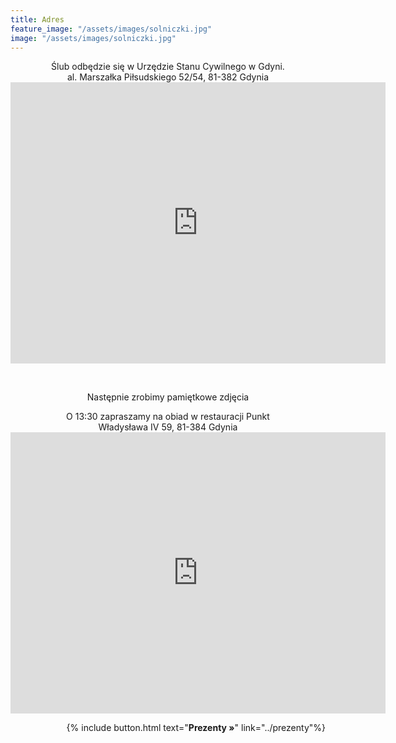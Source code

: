 ```yaml
---
title: Adres
feature_image: "/assets/images/solniczki.jpg"
image: "/assets/images/solniczki.jpg"
---
```


<p style='text-align: center'>
    Ślub odbędzie się w Urzędzie Stanu Cywilnego w Gdyni. <br/>
    al. Marszałka Piłsudskiego 52/54, 81-382 Gdynia <br/>
    <iframe src="https://www.google.com/maps/embed?pb=!1m18!1m12!1m3!1d2316.360641752804!2d18.536070376323764!3d54.509500887062224!2m3!1f0!2f0!3f0!3m2!1i1024!2i768!4f13.1!3m3!1m2!1s0x46fda733b36dba27%3A0xaa02523e6b046c48!2sUrz%C4%85d%20Stanu%20Cywilnego!5e0!3m2!1sen!2spl!4v1720955596582!5m2!1sen!2spl" width="600" height="450" style="border:0;" allowfullscreen="" loading="lazy" referrerpolicy="no-referrer-when-downgrade"></iframe>
</p>
<br>

<p style='text-align: center'>Następnie zrobimy pamiętkowe zdjęcia</p>

<p style='text-align: center'>
    O 13:30 zapraszamy na obiad w restauracji Punkt <br/>
    Władysława IV 59, 81-384 Gdynia <br/>
    <iframe src="https://www.google.com/maps/embed?pb=!1m18!1m12!1m3!1d2316.3342657603243!2d18.534946976323784!3d54.5099660870269!2m3!1f0!2f0!3f0!3m2!1i1024!2i768!4f13.1!3m3!1m2!1s0x46fda77a9f50b3fd%3A0x739e83e2a450eb96!2sPUNKT%20Gdynia!5e0!3m2!1sen!2spl!4v1720956343136!5m2!1sen!2spl" width="600" height="450" style="border:0;" allowfullscreen="" loading="lazy" referrerpolicy="no-referrer-when-downgrade"></iframe>
</p>

<p style='text-align: right'>
{% include button.html text="<b>Prezenty »</b>" link="../prezenty"%}
</p>
